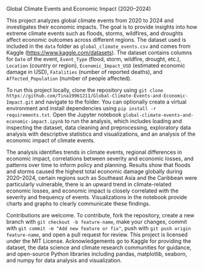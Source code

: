 Global Climate Events and Economic Impact (2020–2024)

This project analyzes global climate events from 2020 to 2024 and investigates their economic impacts. The goal is to provide insights into how extreme climate events such as floods, storms, wildfires, and droughts affect economic outcomes across different regions. The dataset used is included in the `data` folder as `global_climate_events.csv` and comes from Kaggle (https://www.kaggle.com/datasets). The dataset contains columns for `Date` of the event, `Event_Type` (flood, storm, wildfire, drought, etc.), `Location` (country or region), `Economic_Impact_USD` (estimated economic damage in USD), `Fatalities` (number of reported deaths), and `Affected_Population` (number of people affected).

To run this project locally, clone the repository using `git clone https://github.com/Tina19961211/Global-Climate-Events-and-Economic-Impact.git` and navigate to the folder. You can optionally create a virtual environment and install dependencies using `pip install -r requirements.txt`. Open the Jupyter notebook `global-climate-events-and-economic-impact.ipynb` to run the analysis, which includes loading and inspecting the dataset, data cleaning and preprocessing, exploratory data analysis with descriptive statistics and visualizations, and an analysis of the economic impact of climate events.

The analysis identifies trends in climate events, regional differences in economic impact, correlations between severity and economic losses, and patterns over time to inform policy and planning. Results show that floods and storms caused the highest total economic damage globally during 2020–2024, certain regions such as Southeast Asia and the Caribbean were particularly vulnerable, there is an upward trend in climate-related economic losses, and economic impact is closely correlated with the severity and frequency of events. Visualizations in the notebook provide charts and graphs to clearly communicate these findings.

Contributions are welcome. To contribute, fork the repository, create a new branch with `git checkout -b feature-name`, make your changes, commit with `git commit -m "Add new feature or fix"`, push with `git push origin feature-name`, and open a pull request for review. This project is licensed under the MIT License. Acknowledgements go to Kaggle for providing the dataset, the data science and climate research communities for guidance, and open-source Python libraries including pandas, matplotlib, seaborn, and numpy for data analysis and visualization.

